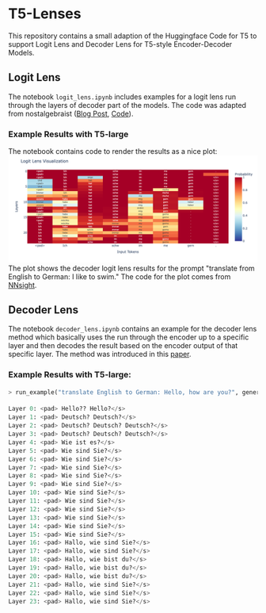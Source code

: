 # T5-Lenses

This repository contains a small adaption of the Huggingface Code for T5 to support Logit Lens and Decoder Lens for T5-style Encoder-Decoder Models. 

## Logit Lens

The notebook `logit_lens.ipynb` includes examples for a logit lens run through the layers of decoder part of the models. The code was adapted from nostalgebraist ([Blog Post](https://www.lesswrong.com/posts/AcKRB8wDpdaN6v6ru/interpreting-gpt-the-logit-lens), [Code](https://colab.research.google.com/drive/1-nOE-Qyia3ElM17qrdoHAtGmLCPUZijg?usp=sharing#scrollTo=-l5oh4khUODz)).

### Example Results with T5-large

The notebook contains code to render the results as a nice plot:![Plot](logit-lens-t5.png) The plot shows the decoder logit lens results for the prompt "translate from English to German: I like to swim." 
The code for the plot comes from [NNsight](https://nnsight.net/notebooks/tutorials/logit_lens/).

## Decoder Lens

The notebook `decoder_lens.ipynb` contains an example for the decoder lens method which basically uses the run through the encoder up to a specific layer and then decodes the result based on the encoder output of that specific layer. The method was introduced in this [paper](https://arxiv.org/pdf/2310.03686).

### Example Results with T5-large:
```python
> run_example("translate English to German: Hello, how are you?", generation_config)

Layer 0: <pad> Hello?? Hello?</s>
Layer 1: <pad> Deutsch? Deutsch?</s>
Layer 2: <pad> Deutsch? Deutsch? Deutsch?</s>
Layer 3: <pad> Deutsch? Deutsch? Deutsch?</s>
Layer 4: <pad> Wie ist es?</s>
Layer 5: <pad> Wie sind Sie?</s>
Layer 6: <pad> Wie sind Sie?</s>
Layer 7: <pad> Wie sind Sie?</s>
Layer 8: <pad> Wie sind Sie?</s>
Layer 9: <pad> Wie sind Sie?</s>
Layer 10: <pad> Wie sind Sie?</s>
Layer 11: <pad> Wie sind Sie?</s>
Layer 12: <pad> Wie sind Sie?</s>
Layer 13: <pad> Wie sind Sie?</s>
Layer 14: <pad> Wie sind Sie?</s>
Layer 15: <pad> Wie sind Sie?</s>
Layer 16: <pad> Hallo, wie sind Sie?</s>
Layer 17: <pad> Hallo, wie sind Sie?</s>
Layer 18: <pad> Hallo, wie bist du?</s>
Layer 19: <pad> Hallo, wie bist du?</s>
Layer 20: <pad> Hallo, wie bist du?</s>
Layer 21: <pad> Hallo, wie sind Sie?</s>
Layer 22: <pad> Hallo, wie sind Sie?</s>
Layer 23: <pad> Hallo, wie sind Sie?</s>
```

